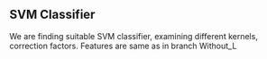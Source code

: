
## SVM Classifier

We are finding suitable SVM classifier, examining different kernels, correction factors. Features are same as in branch Without_L
